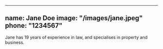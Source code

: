 
---
name: Jane Doe
image: "/images/jane.jpeg"
phone: "1234567"
---
Jane has 19 years of experience in law, and specialises in property and business.